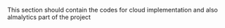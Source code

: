 This section should contain the codes for cloud implementation and also almalytics part of the project